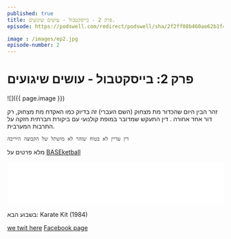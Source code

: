 ```yaml
---
published: true
title: פרק 2 - בייסקטבול - עושים שיגועים.
episode: https://podswell.com/redirect/podswell/sha/2f2ff08b460ae62b1f41c05d068e59d864a5e59d.mp3?name=movietalker

image : /images/ep2.jpg
episode-number: 2
---
```

# פרק 2: בייסקטבול - עושים שיגועים

![]({{ page.image }})

זהר הבין היום שהכדור מת מצחוק (השם העברי) זה בדיוק כמו האקדח מת מצחוק, רק דור אחד אחורה
.
דין התעקש שמדובר במופת קולנועי עם ביקורת חברתית חזקה על התרבות המערבית.

`דין עדיין לא בטוח שזהר לא מושתל של הקבוצה היריבה`

מלא פרטים על [BASEketball](http://www.imdb.com/title/tt0131857/)

 

 

 
<div>
<iframe width="100%" height="100" scrolling="no" frameborder="no" src="{{ page.episode }}"></iframe>
</div>

בשבוע הבא: Karate Kit (1984)


[we twit here](https://twitter.com/MovieTalkerCast)
[Facebook page](https://www.facebook.com/MovieTalkerCast/)
